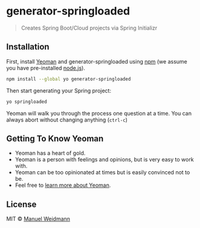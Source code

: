 # generator-springloaded

> Creates Spring Boot/Cloud projects via Spring Initializr

## Installation

First, install [Yeoman](http://yeoman.io) and generator-springloaded using [npm](https://www.npmjs.com/) (we assume you have pre-installed [node.js](https://nodejs.org/)).

```bash
npm install --global yo generator-springloaded
```

Then start generating your Spring project:

```bash
yo springloaded
```

Yeoman will walk you through the process one question at a time. You can always abort without changing anything (`ctrl-c`)

## Getting To Know Yeoman

 * Yeoman has a heart of gold.
 * Yeoman is a person with feelings and opinions, but is very easy to work with.
 * Yeoman can be too opinionated at times but is easily convinced not to be.
 * Feel free to [learn more about Yeoman](http://yeoman.io/).

## License

MIT © [Manuel Weidmann](github.com/vyo)


[npm-image]: https://badge.fury.io/js/generator-springloaded.svg
[npm-url]: https://npmjs.org/package/generator-springloaded

